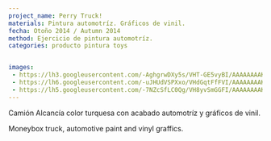 ```yaml
---
project_name: Perry Truck!
materials: Pintura automotríz. Gráficos de vinil.
fecha: Otoño 2014 / Autumn 2014
method: Ejercicio de pintura automotríz.
categories: producto pintura toys


images:
 - https://lh3.googleusercontent.com/-AghgrwDXy5s/VHT-GE5vyBI/AAAAAAAAKho/MlBZTtMHxlo/w1027-h577-no/2014-11-25.jpg
 - https://lh6.googleusercontent.com/-uJHUdVSPXxo/VHdGqtFfFVI/AAAAAAAAKms/IEENvEAzwbE/w324-h577-no/2014-11-27.jpg
 - https://lh5.googleusercontent.com/-7NZcSfLC0Qg/VH8yvSmGGFI/AAAAAAAAK7Y/oqH0pBuTC5Y/w1027-h577-no/2014-12-03.jpg
---
```


Camión Alcancía color turquesa con acabado automotríz y gráficos de vinil.


Moneybox truck, automotive paint and vinyl graffics.
